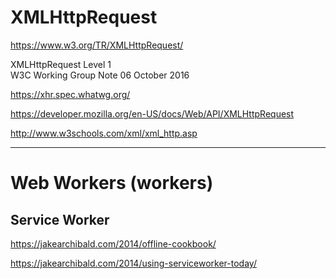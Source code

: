 # XMLHttpRequest  

https://www.w3.org/TR/XMLHttpRequest/  


XMLHttpRequest Level 1  
W3C Working Group Note 06 October 2016


https://xhr.spec.whatwg.org/  

https://developer.mozilla.org/en-US/docs/Web/API/XMLHttpRequest  


http://www.w3schools.com/xml/xml_http.asp  


*****************************************************************


# Web Workers (workers)  

##  Service Worker 

https://jakearchibald.com/2014/offline-cookbook/

https://jakearchibald.com/2014/using-serviceworker-today/  

